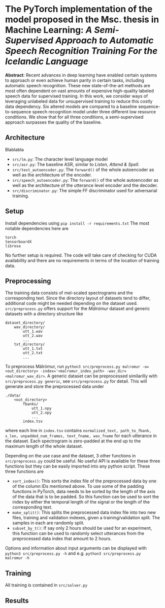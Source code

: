 
# The PyTorch implementation of the model proposed in the Msc. thesis in Machine Learning: _A Semi-Supervised Approach to Automatic Speech Recognition Training For the Icelandic Language_
__Abstract__: Recent advances in deep learning have enabled certain systems to approach or even achieve human parity in certain tasks, including automatic speech recognition. These new state-of-the-art methods are most often dependent on vast amounts of expensive high-quality labeled speech data for supervised training. In this work, we consider ways of leveraging unlabeled data for unsupervised training to reduce this costly data dependency. Six altered models are compared to a baseline sequence-to-sequence speech recognition model under three different low resource conditions. We show that for all three conditions, a semi-supervised approach surpasses the quality of the baseline.

## Architecture
Blablabla

* `src/lm.py`: The character level language model
* `src/asr.py`: The baseline ASR, similar to _Listen, Attend & Spell_.
* `src/text_autoencoder.py`: The `forward()` of the whole autoencoder as well as the architecture of the encoder.
* `src/speech_autoencoder.py`: The `forward()` of the whole autoencoder as well as the architecture of the utterance level encoder and the decoder.
* `src/discriminator.py`: The simple FF discriminator used for adversarial training. 


## Setup
Install dependencies using `pip install -r requirements.txt`
The most notable dependencies here are
```
torch
tensorboardX
librosa
```
No further setup is required. The code will take care of checking for CUDA availability and there are no requirements in terms of the location of training data.

## Preprocessing
The training data consists of mel-scaled spectrograms and the corresponding text. Since the directory layout of datasets tend to differ, additional code might be needed depending on the dataset used. `src/preprocess.py` offers support for the _Málrómur_ dataset and generic datasets with a directory structure like
```
dataset_directory/
    wav_directory/
        utt_1.wav
        utt_2.wav
        ...
    txt_directory/
        utt_1.txt
        utt_2.txt
        ...
```
To preprocess Málrómur, run `python3 src/preprocess.py malromur -o=<out_directory> -index='<malromur_index_path> -wav_dir=<malromur_wav_dir>`. A generic dataset can be preprocessed similarilly with `src/preprocess.py generic`, see `src/preprocess.py` for detail. This will generate and store the preprocessed data under
```
./data/
    <out_directory>
        fbanks/
            utt_1.npy
            utt_2.npy
            ...
        index.tsv
```
where each line in `index.tsv` contains
`normalized_text, path_to_fbank, s_len, unpadded_num_frames, text_fname, wav_fname` for each utterance in the dataset. Each spectrogram is zero-padded at the end up to the maximum length of the whole dataset.

Depending on the use case and the dataset, 3 other functions in `src/preprocess.py` could be useful. No useful API is available for these three functions but they can be easily imported into any python script. These three functions are
* `sort_index()`: This sorts the index file of the preprocessed data by one of the column IDs mentioned above. To use some of the padding functions in PyTorch, data needs to be sorted by the length of the axis of the data that is to be padded. So this function can be used to sort the index by either the temporal length of the signal or the length of the corresponding text.
* `make_split()`: This splits the preprocessed data index file into two new files, training and validation indexes, given a training/validation split. The samples in each are randomly split.
* `subset_by_t()`: If say only 2 hours should be used for an experiment, this function can be used to randomly select utterances from the preprocessed data index that amount to 2 hours.

Options and information about input arguments can be displayed with `python3 src/preprocess.py -h` and e.g. `python3 src/preprocess.py malromur -h`
## Training
All training is contained in `src/solver.py`



## Results
